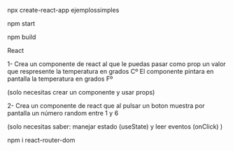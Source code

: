 npx create-react-app ejemplossimples


npm start

npm build


React

1- Crea un componente de react al que le puedas pasar como prop un valor que respresente
la temperatura en grados Cº
El componente pintara en pantalla la temperatura en grados Fº

(solo necesitas crear un componente y usar props)


2- Crea un componente de react que al pulsar un boton muestra por pantalla un número random
entre 1 y 6

(solo necesitas saber: manejar estado (useState) y leer eventos (onClick) )

npm i react-router-dom